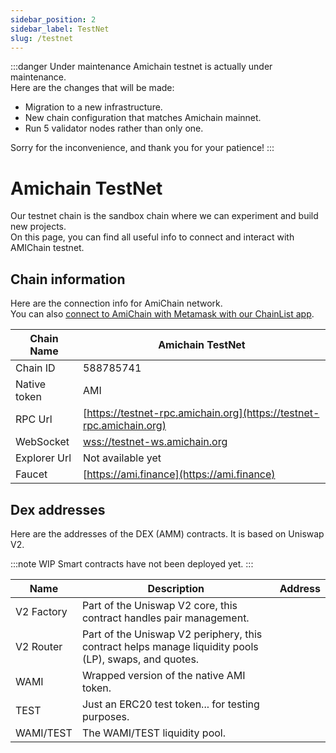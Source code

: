 ```yaml
---
sidebar_position: 2
sidebar_label: TestNet
slug: /testnet
---
```


:::danger Under maintenance
Amichain testnet is actually under maintenance.   
Here are the changes that will be made:
- Migration to a new infrastructure.
- New chain configuration that matches Amichain mainnet.
- Run 5 validator nodes rather than only one.

Sorry for the inconvenience, and thank you for your patience!
:::

# Amichain TestNet

Our testnet chain is the sandbox chain where we can experiment and build new projects.  
On this page, you can find all useful info to connect and interact with AMIChain testnet.

## Chain information
Here are the connection info for AmiChain network.  
You can also [connect to AmiChain with Metamask with our ChainList app](https://chainlist.amichain.org).

| Chain Name   | Amichain TestNet                                                     |
|--------------|----------------------------------------------------------------------|
| Chain ID     | 588785741                                                            |
| Native token | AMI                                                                  |
| RPC Url      | [https://testnet-rpc.amichain.org](https://testnet-rpc.amichain.org) |
| WebSocket    | [wss://testnet-ws.amichain.org](wss://testnet-ws.amichain.org)       |
| Explorer Url | Not available yet                                                    |
| Faucet       | [https://ami.finance](https://ami.finance)                           |

## Dex addresses
Here are the addresses of the DEX (AMM) contracts.
It is based on Uniswap V2.

:::note WIP
    Smart contracts have not been deployed yet.
:::

| Name       | Description                                                                                           | Address |
|------------|-------------------------------------------------------------------------------------------------------|---------|
| V2 Factory | Part of the Uniswap V2 core, this contract handles pair management.                                   |         |
| V2 Router  | Part of the Uniswap V2 periphery, this contract helps manage liquidity pools (LP), swaps, and quotes. |         |
| WAMI       | Wrapped version of the native AMI token.                                                              |         |
| TEST       | Just an ERC20 test token... for testing purposes.                                                     |         |
| WAMI/TEST  | The WAMI/TEST liquidity pool.                                                                         |         |
